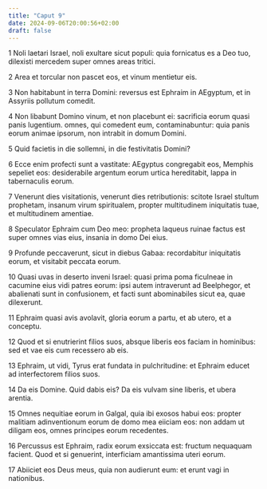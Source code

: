 ```yaml
---
title: "Caput 9"
date: 2024-09-06T20:00:56+02:00
draft: false
---
```



1 Noli laetari Israel, noli exultare sicut populi: quia fornicatus es a Deo tuo, dilexisti mercedem super omnes areas tritici.

2 Area et torcular non pascet eos, et vinum mentietur eis.

3 Non habitabunt in terra Domini: reversus est Ephraim in AEgyptum, et in Assyriis pollutum comedit.

4 Non libabunt Domino vinum, et non placebunt ei: sacrificia eorum quasi panis lugentium. omnes, qui comedent eum, contaminabuntur: quia panis eorum animae ipsorum, non intrabit in domum Domini.

5 Quid facietis in die sollemni, in die festivitatis Domini?

6 Ecce enim profecti sunt a vastitate: AEgyptus congregabit eos, Memphis sepeliet eos: desiderabile argentum eorum urtica hereditabit, lappa in tabernaculis eorum.

7 Venerunt dies visitationis, venerunt dies retributionis: scitote Israel stultum prophetam, insanum virum spiritualem, propter multitudinem iniquitatis tuae, et multitudinem amentiae.

8 Speculator Ephraim cum Deo meo: propheta laqueus ruinae factus est super omnes vias eius, insania in domo Dei eius.

9 Profunde peccaverunt, sicut in diebus Gabaa: recordabitur iniquitatis eorum, et visitabit peccata eorum.

10 Quasi uvas in deserto inveni Israel: quasi prima poma ficulneae in cacumine eius vidi patres eorum: ipsi autem intraverunt ad Beelphegor, et abalienati sunt in confusionem, et facti sunt abominabiles sicut ea, quae dilexerunt.

11 Ephraim quasi avis avolavit, gloria eorum a partu, et ab utero, et a conceptu.

12 Quod et si enutrierint filios suos, absque liberis eos faciam in hominibus: sed et vae eis cum recessero ab eis.

13 Ephraim, ut vidi, Tyrus erat fundata in pulchritudine: et Ephraim educet ad interfectorem filios suos.

14 Da eis Domine. Quid dabis eis? Da eis vulvam sine liberis, et ubera arentia.

15 Omnes nequitiae eorum in Galgal, quia ibi exosos habui eos: propter malitiam adinventionum eorum de domo mea eiiciam eos: non addam ut diligam eos, omnes principes eorum recedentes.

16 Percussus est Ephraim, radix eorum exsiccata est: fructum nequaquam facient. Quod et si genuerint, interficiam amantissima uteri eorum.

17 Abiiciet eos Deus meus, quia non audierunt eum: et erunt vagi in nationibus.

